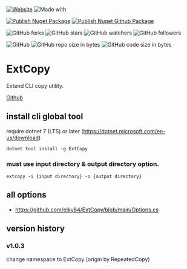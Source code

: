 [![Website](https://img.shields.io/website-up-down-green-red/http/shields.io.svg?label=elky-essay)](https://elky84.github.io)
![Made with](https://img.shields.io/badge/made%20with-.NET7-blue.svg)

[![Publish Nuget Package](https://github.com/elky84/ExtCopy/actions/workflows/publish_nuget.yml/badge.svg)](https://github.com/elky84/ExtCopy/actions/workflows/publish_nuget.yml)
[![Publish Nuget Github Package](https://github.com/elky84/ExtCopy/actions/workflows/publish_github.yml/badge.svg)](https://github.com/elky84/ExtCopy/actions/workflows/publish_github.yml)

![GitHub forks](https://img.shields.io/github/forks/elky84/ExtCopy.svg?style=social&label=Fork)
![GitHub stars](https://img.shields.io/github/stars/elky84/ExtCopy.svg?style=social&label=Stars)
![GitHub watchers](https://img.shields.io/github/watchers/elky84/ExtCopy.svg?style=social&label=Watch)
![GitHub followers](https://img.shields.io/github/followers/elky84.svg?style=social&label=Follow)

![GitHub](https://img.shields.io/github/license/mashape/apistatus.svg)
![GitHub repo size in bytes](https://img.shields.io/github/repo-size/elky84/ExtCopy.svg)
![GitHub code size in bytes](https://img.shields.io/github/languages/code-size/elky84/ExtCopy.svg)

# ExtCopy

Extend CLI copy utility.

[Github](http://github.com/elky84/ExtCopy)

## install cli global tool

require dotnet 7 (LTS) or later (<https://dotnet.microsoft.com/en-us/download>)

`dotnet tool install -g ExtCopy`

### must use input directory & output directory option.
`extcopy -i {input directory} -o {output directory}`

## all options
- <https://github.com/elky84/ExtCopy/blob/main/Options.cs>

## version history

### v1.0.3

change namespace to ExtCopy (origin by RepeatedCopy)
